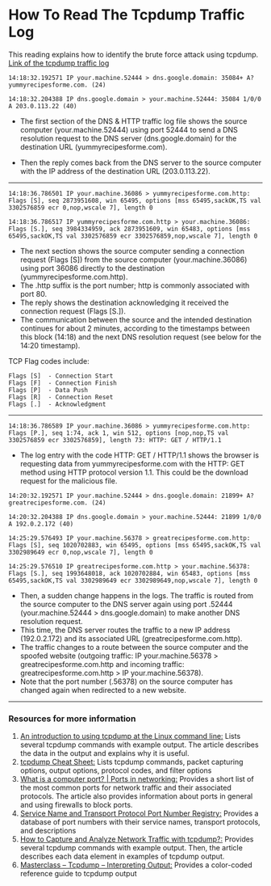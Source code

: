 # How To Read The Tcpdump Traffic Log

This reading explains how to identify the brute force attack using tcpdump. [Link of the tcpdump traffic log](https://github.com/KAmii-cxo/How-To-Read-Tcpdump-Traffic-Log/blob/main/tcpdump%20traffic%20log)

```
14:18:32.192571 IP your.machine.52444 > dns.google.domain: 35084+ A? yummyrecipesforme.com. (24)

14:18:32.204388 IP dns.google.domain > your.machine.52444: 35084 1/0/0 A 203.0.113.22 (40)
```

  -  The first section of the DNS & HTTP traffic log file shows the source computer (your.machine.52444) using port 52444 to send a DNS resolution request to the DNS server (dns.google.domain) for the destination URL (yummyrecipesforme.com). 
  
  -  Then the reply comes back from the DNS server to the source computer with the IP address of the destination URL (203.0.113.22). 

---

```
14:18:36.786501 IP your.machine.36086 > yummyrecipesforme.com.http: Flags [S], seq 2873951608, win 65495, options [mss 65495,sackOK,TS val 3302576859 ecr 0,nop,wscale 7], length 0

14:18:36.786517 IP yummyrecipesforme.com.http > your.machine.36086: Flags [S.], seq 3984334959, ack 2873951609, win 65483, options [mss 65495,sackOK,TS val 3302576859 ecr 3302576859,nop,wscale 7], length 0
```


  -  The next section shows the source computer sending a connection request (Flags [S]) from the source computer (your.machine.36086) using port 36086 directly to the destination (yummyrecipesforme.com.http).
  -  The .http suffix is the port number; http is commonly associated with port 80.
  -  The reply shows the destination acknowledging it received the connection request (Flags [S.]).
  -  The communication between the source and the intended destination continues for about 2 minutes, according to the timestamps between this block (14:18) and the next DNS resolution request (see below for the 14:20 timestamp). 


TCP Flag codes include:
```
Flags [S]  - Connection Start 
Flags [F]  - Connection Finish 
Flags [P]  - Data Push
Flags [R]  - Connection Reset
Flags [.]  - Acknowledgment
```
---

```
14:18:36.786589 IP your.machine.36086 > yummyrecipesforme.com.http: Flags [P.], seq 1:74, ack 1, win 512, options [nop,nop,TS val 3302576859 ecr 3302576859], length 73: HTTP: GET / HTTP/1.1
```

 -  The log entry with the code HTTP: GET / HTTP/1.1 shows the browser is requesting data from yummyrecipesforme.com with the HTTP: GET method using HTTP protocol version 1.1. This could be the download request for the malicious file. 

```
14:20:32.192571 IP your.machine.52444 > dns.google.domain: 21899+ A? greatrecipesforme.com. (24)

14:20:32.204388 IP dns.google.domain > your.machine.52444: 21899 1/0/0 A 192.0.2.172 (40)

14:25:29.576493 IP your.machine.56378 > greatrecipesforme.com.http: Flags [S], seq 1020702883, win 65495, options [mss 65495,sackOK,TS val 3302989649 ecr 0,nop,wscale 7], length 0

14:25:29.576510 IP greatrecipesforme.com.http > your.machine.56378: Flags [S.], seq 1993648018, ack 1020702884, win 65483, options [mss 65495,sackOK,TS val 3302989649 ecr 3302989649,nop,wscale 7], length 0
```

-  Then, a sudden change happens in the logs. The traffic is routed from the source computer to the DNS server again using port .52444 (your.machine.52444 > dns.google.domain) to make another DNS resolution request.
-  This time, the DNS server routes the traffic to a new IP address (192.0.2.172) and its associated URL (greatrecipesforme.com.http).
-  The traffic changes to a route between the source computer and the spoofed website (outgoing traffic: IP your.machine.56378 > greatrecipesforme.com.http and incoming traffic: greatrecipesforme.com.http > IP your.machine.56378).
-  Note that the port number (.56378) on the source computer has changed again when redirected to a new website.

---

### Resources for more information 
1. [An introduction to using tcpdump at the Linux command line:](https://opensource.com/article/18/10/introduction-tcpdump) Lists several tcpdump commands with example output. The article describes the data in the output and explains why it is useful.
2. [tcpdump Cheat Sheet:](https://www.comparitech.com/net-admin/tcpdump-cheat-sheet/) Lists tcpdump commands, packet capturing options, output options, protocol codes, and filter options
3. [What is a computer port? | Ports in networking:](https://www.cloudflare.com/learning/network-layer/what-is-a-computer-port/) Provides a short list of the most common ports for network traffic and their associated protocols. The article also provides information about ports in general and using firewalls to block ports.
4. [Service Name and Transport Protocol Port Number Registry:](https://www.iana.org/assignments/service-names-port-numbers/service-names-port-numbers.xhtml) Provides a database of port numbers with their service names, transport protocols, and descriptions
5. [How to Capture and Analyze Network Traffic with tcpdump?:](https://geekflare.com/tcpdump-examples/) Provides several tcpdump commands with example output. Then, the article describes each data element in examples of tcpdump output. 
6. [Masterclass – Tcpdump – Interpreting Output:](https://packetpushers.net/masterclass-tcpdump-interpreting-output/) Provides a color-coded reference guide to tcpdump output 



